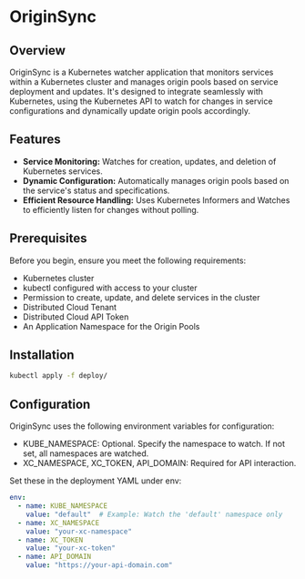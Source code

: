 # OriginSync

## Overview

OriginSync is a Kubernetes watcher application that monitors services within a Kubernetes cluster and manages origin pools based on service deployment and updates. It's designed to integrate seamlessly with Kubernetes, using the Kubernetes API to watch for changes in service configurations and dynamically update origin pools accordingly.

## Features

- **Service Monitoring:** Watches for creation, updates, and deletion of Kubernetes services.
- **Dynamic Configuration:** Automatically manages origin pools based on the service's status and specifications.
- **Efficient Resource Handling:** Uses Kubernetes Informers and Watches to efficiently listen for changes without polling.

## Prerequisites

Before you begin, ensure you meet the following requirements:

- Kubernetes cluster
- kubectl configured with access to your cluster
- Permission to create, update, and delete services in the cluster
- Distributed Cloud Tenant
- Distributed Cloud API Token
- An Application Namespace for the Origin Pools

## Installation

```bash
kubectl apply -f deploy/
```

## Configuration

OriginSync uses the following environment variables for configuration:

- KUBE_NAMESPACE: Optional. Specify the namespace to watch. If not set, all namespaces are watched.
- XC_NAMESPACE, XC_TOKEN, API_DOMAIN: Required for API interaction.

Set these in the deployment YAML under env:

```yaml
env:
  - name: KUBE_NAMESPACE
    value: "default"  # Example: Watch the 'default' namespace only
  - name: XC_NAMESPACE
    value: "your-xc-namespace"
  - name: XC_TOKEN
    value: "your-xc-token"
  - name: API_DOMAIN
    value: "https://your-api-domain.com"
```
